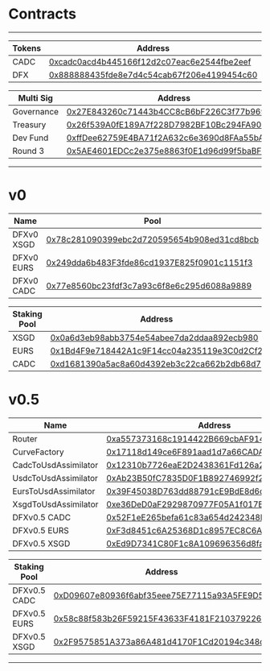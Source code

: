 # Contracts

---

| Tokens              | Address                                                                                                               |
| ------------------- | --------------------------------------------------------------------------------------------------------------------- |
| CADC                | [0xcadc0acd4b445166f12d2c07eac6e2544fbe2eef](https://etherscan.io/address/0xcadc0acd4b445166f12d2c07eac6e2544fbe2eef) |
| DFX                 | [0x888888435fde8e7d4c54cab67f206e4199454c60](https://etherscan.io/address/0x888888435fde8e7d4c54cab67f206e4199454c60) |


| Multi Sig           | Address                                                                                                               |
| ------------------- | --------------------------------------------------------------------------------------------------------------------- |
| Governance          | [0x27E843260c71443b4CC8cB6bF226C3f77b9695AF](https://etherscan.io/address/0x27E843260c71443b4CC8cB6bF226C3f77b9695AF) |
| Treasury            | [0x26f539A0fE189A7f228D7982BF10Bc294FA9070c](https://etherscan.io/address/0x26f539A0fE189A7f228D7982BF10Bc294FA9070c) |
| Dev Fund            | [0xffDee62759E4BA71f2A632c6e3690d8FAa55bAb3](https://etherscan.io/address/0xffDee62759E4BA71f2A632c6e3690d8FAa55bAb3) |
| Round 3             | [0x5AE4601EDCc2e375e8863f0E1d96d99f5baBFDf0](https://etherscan.io/address/0x5AE4601EDCc2e375e8863f0E1d96d99f5baBFDf0) |

---

# v0

| Name       | Pool                                                                                                                  | Token                                                                                                                 |
| ---------- | --------------------------------------------------------------------------------------------------------------------- | --------------------------------------------------------------------------------------------------------------------- |
| DFXv0 XSGD | [0x78c281090399ebc2d720595654b908ed31cd8bcb](https://etherscan.io/address/0x78c281090399ebc2d720595654b908ed31cd8bcb) | [0x1d55fb62451d36448b0f4fc4a0ff1b6e2ce9cef7](https://etherscan.io/address/0x1d55fb62451d36448b0f4fc4a0ff1b6e2ce9cef7) |
| DFXv0 EURS | [0x249dda6b483F3fde86cd1937E825f0901c1151f3](https://etherscan.io/address/0x249dda6b483F3fde86cd1937E825f0901c1151f3) | [0x20DeD7F6F8dbb6C1CC989fC923fB180142Ee0144](https://etherscan.io/address/0x20DeD7F6F8dbb6C1CC989fC923fB180142Ee0144) |
| DFXv0 CADC | [0x77e8560bc23fdf3c7a93c6f8e6c295d6088a9889](https://etherscan.io/address/0x77e8560bc23fdf3c7a93c6f8e6c295d6088a9889) | [0x47b6bfd8f2a85595bd5737ee1d620618e1e35323](https://etherscan.io/address/0x47b6bfd8f2a85595bd5737ee1d620618e1e35323) |

| Staking Pool | Address                                                                                                       |
| ---- | --------------------------------------------------------------------------------------------------------------------- |
| XSGD | [0x0a6d3eb98abb3754e54abee7da2ddaa892ecb980](https://etherscan.io/address/0x0a6d3eb98abb3754e54abee7da2ddaa892ecb980) |
| EURS | [0x1Bd4F9e718442A1c9F14cc04a235119e3C0d2Cf2](https://etherscan.io/address/0x1Bd4F9e718442A1c9F14cc04a235119e3C0d2Cf2) |
| CADC | [0xd1681390a5ac8a60d4392eb3c22ca662b2db68d7](https://etherscan.io/address/0xd1681390a5ac8a60d4392eb3c22ca662b2db68d7) |

# v0.5

| Name       | Address |
| ---------- | ------  |
| Router               | [0xa557373168c1914422B669cbAF9145B225066a7F](https://etherscan.io/address/0xa557373168c1914422B669cbAF9145B225066a7F) |
| CurveFactory         | [0x17118d149ce6F891aad1d7a66CADAA6837B386EF](https://etherscan.io/address/0x17118d149ce6F891aad1d7a66CADAA6837B386EF) |
| CadcToUsdAssimilator | [0x12310b7726eaE2D2438361Fd126a25D8381Fe891](https://etherscan.io/address/0x12310b7726eaE2D2438361Fd126a25D8381Fe891) |
| UsdcToUsdAssimilator | [0xAb23B50fC7835D0F1B892746992f28646305306C](https://etherscan.io/address/0xAb23B50fC7835D0F1B892746992f28646305306C) |
| EursToUsdAssimilator | [0x39F45038D763dd88791cE9BdE8d6c18081c7d522](https://etherscan.io/address/0x39F45038D763dd88791cE9BdE8d6c18081c7d522) |
| XsgdToUsdAssimilator | [0xe36DeD0aF2929870977F05A1f017BAB6CF8190f8](https://etherscan.io/address/0xe36DeD0aF2929870977F05A1f017BAB6CF8190f8) |
| DFXv0.5 CADC         | [0x52F1eE265befa61c83a654d242348b18Ad85C3d3](https://etherscan.io/address/0x52F1eE265befa61c83a654d242348b18Ad85C3d3) |
| DFXv0.5 EURS         | [0xF3d8451c6A25368D1c8957EC8C6Aa76B86ba3a46](https://etherscan.io/address/0xF3d8451c6A25368D1c8957EC8C6Aa76B86ba3a46) |
| DFXv0.5 XSGD         | [0xEd9D7341C80F1c8A109696356d8fa35bd766489C](https://etherscan.io/address/0xEd9D7341C80F1c8A109696356d8fa35bd766489C) |

| Staking Pool | Address                                                                                                       |
| ---- | --------------------------------------------------------------------------------------------------------------------- |
| DFXv0.5 CADC | [0xD09607e80936f6abf35eee75E77115a93A5FE9D5](https://etherscan.io/address/0xD09607e80936f6abf35eee75E77115a93A5FE9D5) |
| DFXv0.5 EURS | [0x58c88f583b26F59215F43633F4181F210379226E](https://etherscan.io/address/0x58c88f583b26F59215F43633F4181F210379226E) |
| DFXv0.5 XSGD | [0x2F9575851A373a86A481d4170F1Cd20194c348c2](https://etherscan.io/address/0x2F9575851A373a86A481d4170F1Cd20194c348c2) |


---
